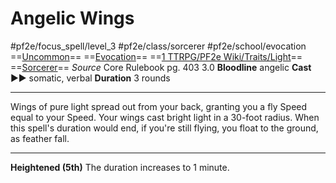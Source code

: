 # Angelic Wings
#pf2e/focus_spell/level_3 #pf2e/class/sorcerer #pf2e/school/evocation 
==[Uncommon](../../../rules/traits/uncommon.md)== ==[Evocation](../../../rules/traits/evocation.md)== ==[1 TTRPG/PF2e Wiki/Traits/Light](1%20TTRPG/PF2e%20Wiki/Traits/Light)== ==[Sorcerer](../../../rules/traits/sorcerer.md)==
*Source* Core Rulebook pg. 403 3.0
**Bloodline** angelic
**Cast** ►► somatic, verbal
**Duration** 3 rounds

---
Wings of pure light spread out from your back, granting you a fly Speed equal to your Speed. Your wings cast bright light in a 30-foot radius. When this spell's duration would end, if you're still flying, you float to the ground, as feather fall.

<hr>

**Heightened (5th)** The duration increases to 1 minute.